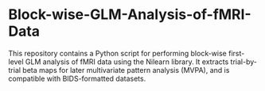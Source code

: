 # Block-wise-GLM-Analysis-of-fMRI-Data
This repository contains a Python script for performing block-wise first-level GLM analysis of fMRI data using the Nilearn library. It extracts trial-by-trial beta maps for later multivariate pattern analysis (MVPA), and is compatible with BIDS-formatted datasets.
